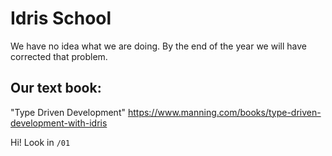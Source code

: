 # Idris School

We have no idea what we are doing. By the end of the year we will have corrected that problem.

## Our text book:

"Type Driven Development" https://www.manning.com/books/type-driven-development-with-idris

Hi! Look in `/01`

